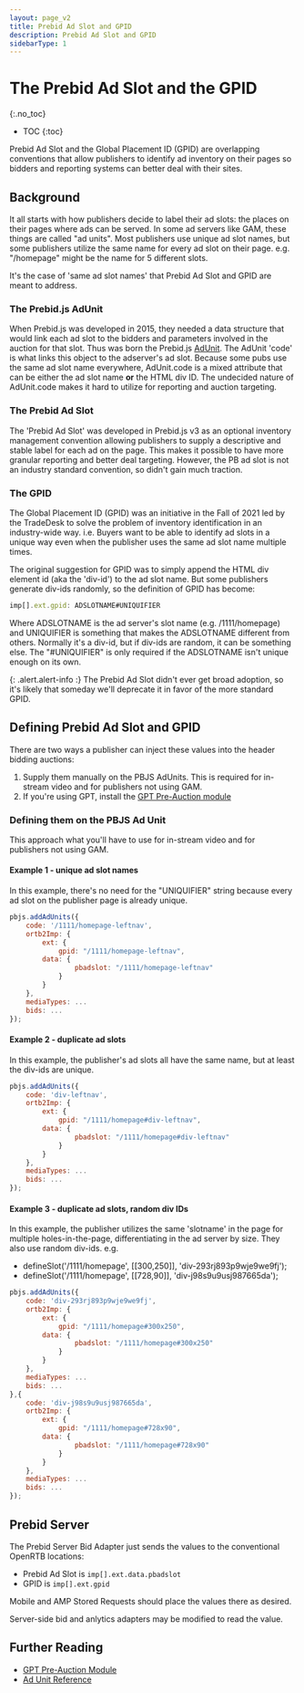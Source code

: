 ```yaml
---
layout: page_v2
title: Prebid Ad Slot and GPID
description: Prebid Ad Slot and GPID
sidebarType: 1
---
```


# The Prebid Ad Slot and the GPID

{:.no_toc}

- TOC
{:toc}

Prebid Ad Slot and the Global Placement ID (GPID) are overlapping conventions that allow publishers to identify ad inventory on their pages so bidders and reporting systems can better deal with their sites.

## Background

It all starts with how publishers decide to label their ad slots: the places on their pages
where ads can be served. In some ad servers like GAM, these things are called "ad units".
Most publishers use unique ad slot names, but some publishers utilize the same name for every ad slot on their page. e.g. "/homepage" might be the name for 5 different slots.

It's the case of 'same ad slot names' that Prebid Ad Slot and GPID are
meant to address.

### The Prebid.js AdUnit

When Prebid.js was developed in 2015, they needed a data structure that would link each ad slot to the bidders and parameters involved in the auction for that slot. Thus was born the Prebid.js [AdUnit](/dev-docs/adunit-reference.html). The AdUnit 'code' is what links this object to the adserver's ad slot. Because some pubs use the same ad slot name everywhere, AdUnit.code is a mixed attribute that can be either the ad slot name **or** the HTML div ID. The undecided nature of AdUnit.code makes it hard to utilize for reporting and auction targeting.

### The Prebid Ad Slot

The 'Prebid Ad Slot' was developed in Prebid.js v3 as an optional inventory management convention allowing publishers to supply a descriptive and stable label for each ad on the page. This makes it possible to have more granular reporting and better deal targeting.
However, the PB ad slot is not an industry standard convention, so didn't gain
much traction.

### The GPID

The Global Placement ID (GPID) was an initiative in the Fall of 2021 led
by the TradeDesk to solve the problem of inventory identification in an industry-wide way. i.e. Buyers want to be able to identify ad slots in a unique way even
when the publisher uses the same ad slot name multiple times.

The original suggestion for GPID was to simply append the HTML div element id (aka the 'div-id') to the ad slot name. But some publishers generate div-ids randomly, so the definition of GPID has become:

```javascript
imp[].ext.gpid: ADSLOTNAME#UNIQUIFIER
```

Where ADSLOTNAME is the ad server's slot name (e.g. /1111/homepage) and UNIQUIFIER is something that makes the ADSLOTNAME different from others. Normally it's a
div-id, but if div-ids are random, it can be something else. The "#UNIQUIFIER" is only required if the ADSLOTNAME isn't unique enough on its own.

{: .alert.alert-info :}
The Prebid Ad Slot didn't ever get broad adoption, so it's likely that
someday we'll deprecate it in favor of the more standard GPID.

## Defining Prebid Ad Slot and GPID

There are two ways a publisher can inject these values into the header bidding auctions:

1. Supply them manually on the PBJS AdUnits. This is required for in-stream video and for publishers not using GAM.
2. If you're using GPT, install the [GPT Pre-Auction module](/dev-docs/modules/gpt-pre-auction.html)

### Defining them on the PBJS Ad Unit

This approach what you'll have to use for in-stream video and for publishers not using GAM.

#### Example 1 - unique ad slot names

In this example, there's no need for the "UNIQUIFIER" string because every ad slot
on the publisher page is already unique.

```javascript
pbjs.addAdUnits({
    code: '/1111/homepage-leftnav',
    ortb2Imp: {
        ext: {
            gpid: "/1111/homepage-leftnav",
        data: {
                pbadslot: "/1111/homepage-leftnav"
            }
        }
    },
    mediaTypes: ...
    bids: ...
});
```

#### Example 2 - duplicate ad slots

In this example, the publisher's ad slots all have the same name, but at least
 the div-ids are unique.

```javascript
pbjs.addAdUnits({
    code: 'div-leftnav',
    ortb2Imp: {
        ext: {
            gpid: "/1111/homepage#div-leftnav",
        data: {
                pbadslot: "/1111/homepage#div-leftnav"
            }
        }
    },
    mediaTypes: ...
    bids: ...
});
```

#### Example 3 - duplicate ad slots, random div IDs

In this example, the publisher utilizes the same 'slotname' in the page for multiple holes-in-the-page, differentiating in the ad server by size. They also use random div-ids. e.g.

- defineSlot('/1111/homepage', [[300,250]], 'div-293rj893p9wje9we9fj');
- defineSlot('/1111/homepage', [[728,90]], 'div-j98s9u9usj987665da');

```javascript
pbjs.addAdUnits({
    code: 'div-293rj893p9wje9we9fj',
    ortb2Imp: {
        ext: {
            gpid: "/1111/homepage#300x250",
        data: {
                pbadslot: "/1111/homepage#300x250"
            }
        }
    },
    mediaTypes: ...
    bids: ...
},{
    code: 'div-j98s9u9usj987665da',
    ortb2Imp: {
        ext: {
            gpid: "/1111/homepage#728x90",
        data: {
                pbadslot: "/1111/homepage#728x90"
            }
        }
    },
    mediaTypes: ...
    bids: ...
});
```

## Prebid Server

The Prebid Server Bid Adapter just sends the values to the conventional OpenRTB locations:

- Prebid Ad Slot is `imp[].ext.data.pbadslot`
- GPID is `imp[].ext.gpid`

Mobile and AMP Stored Requests should place the values there as desired.

Server-side bid and anlytics adapters may be modified to read the value.

## Further Reading

- [GPT Pre-Auction Module](/dev-docs/modules/gpt-pre-auction.html)
- [Ad Unit Reference](/dev-docs/adunit-reference.html)
